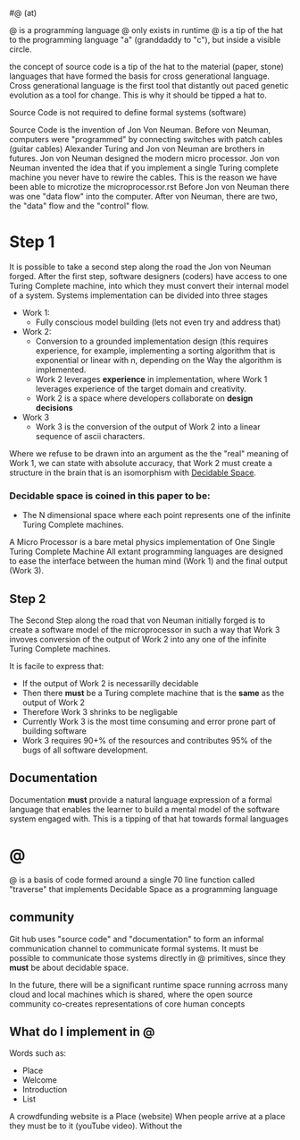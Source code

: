 #@ (at)

@ is a programming language
@ only exists in runtime
@ is a tip of the hat to the programming language "a" (granddaddy to "c"), but inside a visible circle.

the concept of source code is a tip of the hat to the material (paper, stone) languages that have formed the basis for cross generational language. Cross generational language is the first tool that distantly out paced genetic evolution as a tool for change. This is why it should be tipped a hat to.


Source Code is not required to define formal systems (software)


Source Code is the invention of Jon Von Neuman.
Before von Neuman, computers were "programmed" by connecting switches with patch cables (guitar cables)
Alexander Turing and Jon von Neuman are brothers in futures.
Jon von Neuman designed the modern micro processor.
Jon von Neuman invented the idea that if you implement a single Turing complete machine you never have to rewire the cables. This is the reason we have been able to microtize the microprocessor.rst
Before Jon von Neuman there was one "data flow" into the computer. After von Neuman, there are two, the "data" flow and the "control" flow.

# Step 1

It is possible to take a second step along the road the Jon von Neuman forged.
After the first step, software designers (coders) have access to one Turing Complete machine, into which they must convert their internal model of a system.
Systems implementation can be divided into three stages
* Work 1:
  * Fully conscious model building (lets not even try and address that)
* Work 2:
  * Conversion to a grounded implementation design (this requires experience, for example, implementing a sorting algorithm that is exponential or linear with n, depending on the Way the algorithm is implemented. 
  * Work 2 leverages **experience** in implementation, where Work 1 leverages experience of the target domain and creativity.
  * Work 2 is a space where developers collaborate on **design decisions**
 * Work 3
   * Work 3 is the conversion of the output of Work 2 into a linear sequence of ascii characters.
 
Where we refuse to be drawn into an argument as the the "real" meaning of Work 1, we can state with absolute accuracy, that Work 2 must create a structure in the brain that is an isomorphism with [Decidable Space](someURLInTheWiki).

### Decidable space is coined in this paper to be:
* The N dimensional space where each point represents one of the infinite Turing Complete machines.

A Micro Processor is a bare metal physics implementation of One Single Turing Complete Machine
All extant programming languages are designed to ease the interface between the human mind (Work 1) and the final output (Work 3).

## Step 2
The Second Step along the road that von Neuman initially forged is to create a software model of the microprocessor in such a way that Work 3 invoves conversion of the output of Work 2 into any one of the infinite Turing Complete machines.

It is facile to express that:
* If the output of Work 2 is necessarilly decidable
* Then there **must** be a Turing complete machine that is the **same** as the output of Work 2
* Therefore Work 3 shrinks to be negligable
* Currently Work 3 is the most time consuming and error prone part of building software
* Work 3 requires 90+% of the resources and contributes 95% of the bugs of all software development.


## Documentation
Documentation **must** provide a natural language expression of a formal language that enables the learner to build a mental model of the software system engaged with. This is a tipping of that hat towards formal languages


# @
@ is a basis of code formed around a single 70 line function called "traverse" that implements Decidable Space as a programming language


## community
Git hub uses "source code" and "documentation" to form an informal communication channel to communicate formal systems. 
It must be possible to communicate those systems directly in @ primitives, since they **must** be about decidable space.

In the future, there will be a significant runtime space running acrross many cloud and local machines which is shared, where the open source community co-creates representations of core human concepts

## **What** do I implement in @
Words such as:
* Place
* Welcome
* Introduction
* List

A crowdfunding website is a Place (website)
When people arrive at a place they must be to it (youTube video). Without the 




